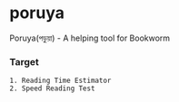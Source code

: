# poruya
Poruya(পড়ুয়া) - A helping tool for Bookworm

### Target

<!-- 
git branch -a //see all branches
git checkout [branch name]


based on uploaded file,given link or any pasted text
1. Doc,Pdf or any particular text based word counting) 

https://www.html5rocks.com/en/tutorials/file/dndfiles/
https://javascript.info/file

https://stackoverflow.com/questions/13529208/javascript-ocr-api
https://github.com/antimatter15/ocrad.js

http://usefulangle.com/post/20/pdfjs-tutorial-1-preview-pdf-during-upload-wih-next-prev-buttons

https://javascript.info/events-change-input

mac full screenshort cut
Shift+CMD+F | ctrl+CMD+F

-->

```
1. Reading Time Estimator 
2. Speed Reading Test

```
